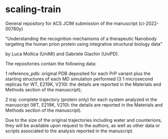 # scaling-train

General repository for ACS JCIM submission of the manuscript (ci-2022-00780y)

"Understanding the recognition mechanisms of a therapeutic Nanobody targeting the human prion protein using integrative structural biology data"

by Luca Mollica (UniMI) and Gabriele Giachin (UniPD).

The repositories contain the following data:

1 reference_pdb: original PDB deposited for each PrP variant plus the starting structures of each MD simulation performed (3 1 microsecond replicas for WT, E219K, V210I: the details are reported in the Materials and Methods section of the manuscript);

2 traj: complete trajectory (protein only) for each system analyzed in the manuscript (WT, E219K, V210I: the details are reported in the Materials and Methods section of the manuscript).

Due to the size of the original trajectories including water and counterions, they will be available upon request to the authors, as well as other data or scripts associated to the analysis reported in the manuscript.
